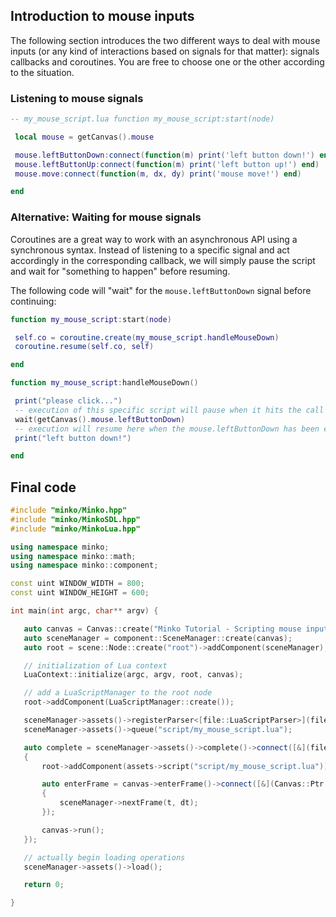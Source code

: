 Introduction to mouse inputs
----------------------------

The following section introduces the two different ways to deal with mouse inputs (or any kind of interactions based on signals for that matter): signals callbacks and coroutines. You are free to choose one or the other according to the situation.

### Listening to mouse signals

```lua
-- my_mouse_script.lua function my_mouse_script:start(node)

 local mouse = getCanvas().mouse

 mouse.leftButtonDown:connect(function(m) print('left button down!') end)
 mouse.leftButtonUp:connect(function(m) print('left button up!') end)
 mouse.move:connect(function(m, dx, dy) print('mouse move!') end)

end 
```


### Alternative: Waiting for mouse signals

Coroutines are a great way to work with an asynchronous API using a synchronous syntax. Instead of listening to a specific signal and act accordingly in the corresponding callback, we will simply pause the script and wait for "something to happen" before resuming.

The following code will "wait" for the `mouse.leftButtonDown` signal before continuing:

```lua
function my_mouse_script:start(node)

 self.co = coroutine.create(my_mouse_script.handleMouseDown)
 coroutine.resume(self.co, self)

end

function my_mouse_script:handleMouseDown()

 print("please click...")
 -- execution of this specific script will pause when it hits the call to wait()
 wait(getCanvas().mouse.leftButtonDown)
 -- execution will resume here when the mouse.leftButtonDown has been executed
 print("left button down!")

end 
```


Final code
----------

```cpp
#include "minko/Minko.hpp" 
#include "minko/MinkoSDL.hpp" 
#include "minko/MinkoLua.hpp"

using namespace minko; 
using namespace minko::math; 
using namespace minko::component;

const uint WINDOW_WIDTH = 800; 
const uint WINDOW_HEIGHT = 600;

int main(int argc, char** argv) {

   auto canvas = Canvas::create("Minko Tutorial - Scripting mouse inputs", WINDOW_WIDTH, WINDOW_HEIGHT);
   auto sceneManager = component::SceneManager::create(canvas);
   auto root = scene::Node::create("root")->addComponent(sceneManager);

   // initialization of Lua context
   LuaContext::initialize(argc, argv, root, canvas);

   // add a LuaScriptManager to the root node
   root->addComponent(LuaScriptManager::create());

   sceneManager->assets()->registerParser<[file::LuaScriptParser>](file::LuaScriptParser>)("lua");
   sceneManager->assets()->queue("script/my_mouse_script.lua");

   auto complete = sceneManager->assets()->complete()->connect([&](file::AssetLibrary::Ptr assets)
   {
       root->addComponent(assets->script("script/my_mouse_script.lua"));

       auto enterFrame = canvas->enterFrame()->connect([&](Canvas::Ptr c, float t, float dt)
       {
           sceneManager->nextFrame(t, dt);
       });

       canvas->run();
   });

   // actually begin loading operations
   sceneManager->assets()->load();

   return 0;

} 
```


